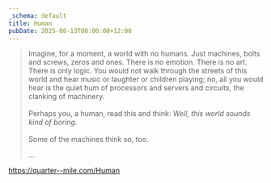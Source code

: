 ```yaml
---
_schema: default
title: Human
pubDate: 2025-08-13T00:00:00+12:00
---
```

> Imagine, for a moment, a world with no humans. Just machines, bolts and screws, zeros and ones. There is no emotion. There is no art. There is only logic. You would not walk through the streets of this world and hear music or laughter or children playing; no, all you would hear is the quiet hum of processors and servers and circuits, the clanking of machinery.<br><br>Perhaps you, a human, read this and think: *Well, this world sounds kind of boring.*<br><br>Some of the machines think so, too.
>
> ...

<a href="https://quarter--mile.com/Human" target="_blank" rel="noopener">https://quarter--mile.com/Human</a>

<script>

(r=()=>setInterval(t=>{for(j=o="\n",y=5;y--;document.body["inn"
+"erHTML"]="<pre>&lt"+(S="script>\n")+o+"\n\n&lt/"+S)for(x=-01;
63-!y>x++;o+=`(r=${r})()`[j++].fontcolor(c?"#FF0":"#444"))c=x/2
%4<3&&parseInt("odRFacb67o2vi5gmOZmwFNteohbOh3sw".slice(i="9"<(
D=Date()[16+(x/8|0)])?30:D*3,i+3),36)&1<<(x/2|0)%4+3*y},100))()

</script>